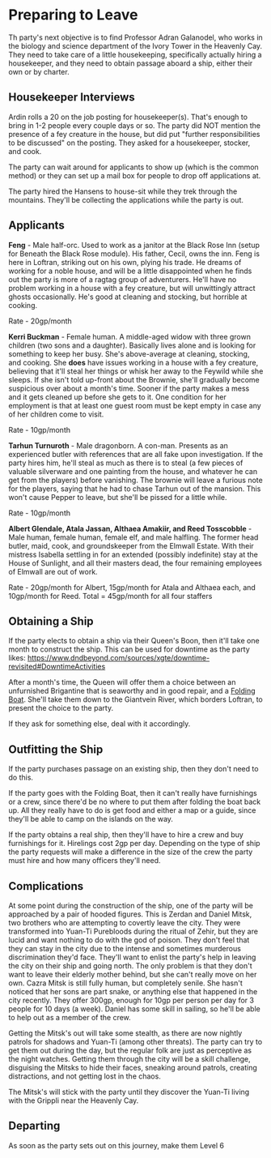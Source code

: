 # Preparing to Leave
Th party's next objective is to find Professor Adran Galanodel, who works in the biology and science department of the Ivory Tower in the Heavenly Cay. They need to take care of a little housekeeping, specifically actually hiring a housekeeper, and they need to obtain passage aboard a ship, either their own or by charter.

## Housekeeper Interviews
Ardin rolls a 20 on the job posting for housekeeper(s). That's enough to bring in 1-2 people every couple days or so. The party did NOT mention the presence of a fey creature in the house, but did put "further responsibilities to be discussed" on the posting. They asked for a housekeeper, stocker, and cook.

The party can wait around for applicants to show up (which is the common method) or they can set up a mail box for people to drop off applications at.

The party hired the Hansens to house-sit while they trek through the mountains. They'll be collecting the applications while the party is out.

## Applicants
**Feng** - Male half-orc. Used to work as a janitor at the Black Rose Inn (setup for Beneath the Black Rose module). His father, Cecil, owns the inn. Feng is here in Loftran, striking out on his own, plying his trade. He dreams of working for a noble house, and will be a little disappointed when he finds out the party is more of a ragtag group of adventurers. He'll have no problem working in a house with a fey creature, but will unwittingly attract ghosts occasionally. He's good at cleaning and stocking, but horrible at cooking.

Rate - 20gp/month

**Kerri Buckman** - Female human. A middle-aged widow with three grown children (two sons and a daughter). Basically lives alone and is looking for something to keep her busy. She's above-average at cleaning, stocking, and cooking. She **does** have issues working in a house with a fey creature, believing that it'll steal her things or whisk her away to the Feywild while she sleeps. If she isn't told up-front about the Brownie, she'll gradually become suspicious over about a month's time. Sooner if the party makes a mess and it gets cleaned up before she gets to it. One condition for her employment is that at least one guest room must be kept empty in case any of her children come to visit.

Rate - 10gp/month

**Tarhun Turnuroth** - Male dragonborn. A con-man. Presents as an experienced butler with references that are all fake upon investigation. If the party hires him, he'll steal as much as there is to steal (a few pieces of valuable silverware and one painting from the house, and whatever he can get from the players) before vanishing. The brownie will leave a furious note for the players, saying that he had to chase Tarhun out of the mansion. This won't cause Pepper to leave, but she'll be pissed for a little while.

Rate - 10gp/month

**Albert Glendale, Atala Jassan, Althaea Amakiir, and Reed Tosscobble** - Male human, female human, female elf, and male halfling. The former head butler, maid, cook, and groundskeeper from the Elmwall Estate. With their mistress Isabella settling in for an extended (possibly indefinite) stay at the House of Sunlight, and all their masters dead, the four remaining employees of Elmwall are out of work.

Rate - 20gp/month for Albert, 15gp/month for Atala and Althaea each, and 10gp/month for Reed. Total = 45gp/month for all four staffers

## Obtaining a Ship
If the party elects to obtain a ship via their Queen's Boon, then it'll take one month to construct the ship. This can be used for downtime as the party likes: https://www.dndbeyond.com/sources/xgte/downtime-revisited#DowntimeActivities

After a month's time, the Queen will offer them a choice between an unfurnished Brigantine that is seaworthy and in good repair, and a [Folding Boat](https://www.dndbeyond.com/magic-items/folding-boat). She'll take them down to the Giantvein River, which borders Loftran, to present the choice to the party.

If they ask for something else, deal with it accordingly.

## Outfitting the Ship
If the party purchases passage on an existing ship, then they don't need to do this.

If the party goes with the Folding Boat, then it can't really have furnishings or a crew, since there'd be no where to put them after folding the boat back up. All they really have to do is get food and either a map or a guide, since they'll be able to camp on the islands on the way.

If the party obtains a real ship, then they'll have to hire a crew and buy furnishings for it. Hirelings cost 2gp per day. Depending on the type of ship the party requests will make a difference in the size of the crew the party must hire and how many officers they'll need.

## Complications
At some point during the construction of the ship, one of the party will be approached by a pair of hooded figures. This is Zerdan and Daniel Mitsk, two brothers who are attempting to covertly leave the city. They were transformed into Yuan-Ti Purebloods during the ritual of Zehir, but they are lucid and want nothing to do with the god of poison. They don't feel that they can stay in the city due to the intense and sometimes murderous discrimination they'd face. They'll want to enlist the party's help in leaving the city on their ship and going north. The only problem is that they don't want to leave their elderly mother behind, but she can't really move on her own. Cazra Mitsk is still fully human, but completely senile. She hasn't noticed that her sons are part snake, or anything else that happened in the city recently. They offer 300gp, enough for 10gp per person per day for 3 people for 10 days (a week). Daniel has some skill in sailing, so he'll be able to help out as a member of the crew.

Getting the Mitsk's out will take some stealth, as there are now nightly patrols for shadows and Yuan-Ti (among other threats). The party can try to get them out during the day, but the regular folk are just as perceptive as the night watches. Getting them through the city will be a skill challenge, disguising the Mitsks to hide their faces, sneaking around patrols, creating distractions, and not getting lost in the chaos.

The Mitsk's will stick with the party until they discover the Yuan-Ti living with the Grippli near the Heavenly Cay.

## Departing
As soon as the party sets out on this journey, make them Level 6

